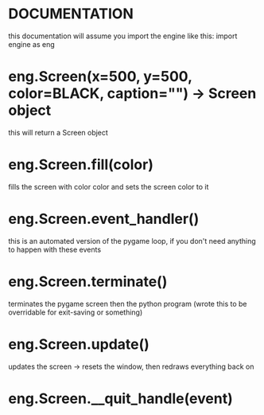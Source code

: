 # DOCUMENTATION
this documentation will assume you import the engine like this:
import engine as eng


# eng.Screen(x=500, y=500, color=BLACK, caption="") -> Screen object
this will return a Screen object

# eng.Screen.fill(color)
fills the screen with color color and sets the screen color to it

# eng.Screen.event_handler()
this is an automated version of the pygame loop, if you don't need anything to happen with these events

# eng.Screen.terminate()
terminates the pygame screen then the python program (wrote this to be overridable for exit-saving or something)

# eng.Screen.update()
updates the screen -> resets the window, then redraws everything back on

# eng.Screen.__quit_handle(event)